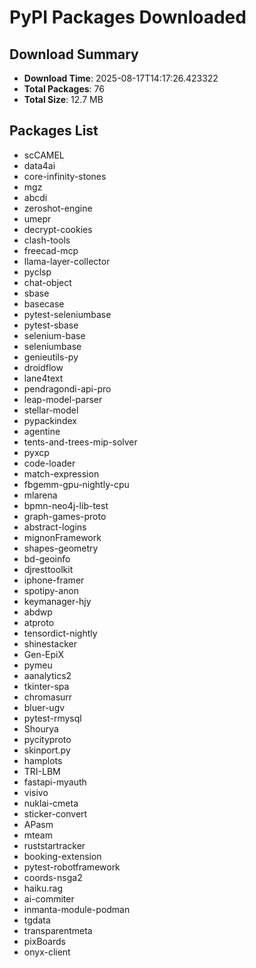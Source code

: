 # PyPI Packages Downloaded

## Download Summary
- **Download Time**: 2025-08-17T14:17:26.423322
- **Total Packages**: 76
- **Total Size**: 12.7 MB

## Packages List
- scCAMEL
- data4ai
- core-infinity-stones
- mgz
- abcdi
- zeroshot-engine
- umepr
- decrypt-cookies
- clash-tools
- freecad-mcp
- llama-layer-collector
- pyclsp
- chat-object
- sbase
- basecase
- pytest-seleniumbase
- pytest-sbase
- selenium-base
- seleniumbase
- genieutils-py
- droidflow
- lane4text
- pendragondi-api-pro
- leap-model-parser
- stellar-model
- pypackindex
- agentine
- tents-and-trees-mip-solver
- pyxcp
- code-loader
- match-expression
- fbgemm-gpu-nightly-cpu
- mlarena
- bpmn-neo4j-lib-test
- graph-games-proto
- abstract-logins
- mignonFramework
- shapes-geometry
- bd-geoinfo
- djresttoolkit
- iphone-framer
- spotipy-anon
- keymanager-hjy
- abdwp
- atproto
- tensordict-nightly
- shinestacker
- Gen-EpiX
- pymeu
- aanalytics2
- tkinter-spa
- chromasurr
- bluer-ugv
- pytest-rmysql
- Shourya
- pycityproto
- skinport.py
- hamplots
- TRI-LBM
- fastapi-myauth
- visivo
- nuklai-cmeta
- sticker-convert
- APasm
- mteam
- ruststartracker
- booking-extension
- pytest-robotframework
- coords-nsga2
- haiku.rag
- ai-commiter
- inmanta-module-podman
- tgdata
- transparentmeta
- pixBoards
- onyx-client
